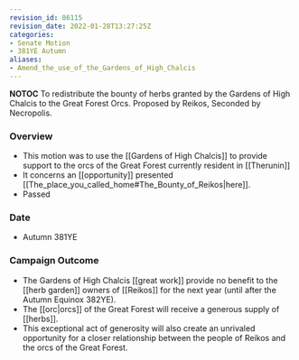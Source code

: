 ```yaml
---
revision_id: 86115
revision_date: 2022-01-28T13:27:25Z
categories:
- Senate Motion
- 381YE Autumn
aliases:
- Amend_the_use_of_the_Gardens_of_High_Chalcis
---
```



__NOTOC__
To redistribute the bounty of herbs granted by the Gardens of High Chalcis to the Great Forest Orcs.
Proposed by Reikos, Seconded by Necropolis. 

### Overview
* This motion was to use the [[Gardens of High Chalcis]] to provide support to the orcs of the Great Forest  currently resident in [[Therunin]]
* It concerns an [[opportunity]] presented [[The_place_you_called_home#The_Bounty_of_Reikos|here]].
* Passed

### Date
* Autumn 381YE

### Campaign Outcome
* The Gardens of High Chalcis [[great work]] provide no benefit to the [[herb garden]] owners of [[Reikos]] for the next year (until after the Autumn Equinox 382YE).
* The [[orc|orcs]] of the Great Forest will receive a generous supply of [[herbs]]. 
* This exceptional act of generosity will also create an unrivaled opportunity for a closer relationship between the people of Reikos and the orcs of the Great Forest.